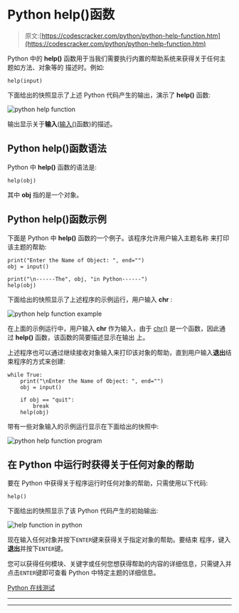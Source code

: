 # Python help()函数

> 原文:[https://codescracker.com/python/python-help-function.htm](https://codescracker.com/python/python-help-function.htm)

Python 中的 **help()** 函数用于当我们需要执行内置的帮助系统来获得关于任何主题如方法、对象等的 描述时。例如:

```
help(input)
```

下面给出的快照显示了上述 Python 代码产生的输出，演示了 **help()** 函数:

![python help function](../Images/c61499c4cc99f229efac9117e1a8c726.png)

输出显示关于**输入**([输入()](/python/python-input-function.htm)函数)的描述。

## Python help()函数语法

Python 中 **help()** 函数的语法是:

```
help(obj)
```

其中 **obj** 指的是一个对象。

## Python help()函数示例

下面是 Python 中 **help()** 函数的一个例子。该程序允许用户输入主题名称 来打印该主题的帮助:

```
print("Enter the Name of Object: ", end="")
obj = input()

print("\n------The", obj, "in Python------")
help(obj)
```

下面给出的快照显示了上述程序的示例运行，用户输入 **chr** :

![python help function example](../Images/6cd296c049742cad68322a9b77ee58a3.png)

在上面的示例运行中，用户输入 **chr** 作为输入，由于 [chr()](/python/python-chr-function.htm) 是一个函数，因此通过 **help()** 函数，该函数的简要描述显示在输出 上。

上述程序也可以通过继续接收对象输入来打印该对象的帮助，直到用户输入**退出**结束程序的方式来创建:

```
while True:
    print("\nEnter the Name of Object: ", end="")
    obj = input()

    if obj == "quit":
        break
    help(obj)
```

带有一些对象输入的示例运行显示在下面给出的快照中:

![python help function program](../Images/4440dcbf4768faad5b94a5439ec6b5fa.png)

## 在 Python 中运行时获得关于任何对象的帮助

要在 Python 中获得关于程序运行时任何对象的帮助，只需使用以下代码:

```
help()
```

下面给出的快照显示了该 Python 代码产生的初始输出:

![help function in python](../Images/0c487fa8e0c979fb0548fcd3e39d5c33.png)

现在输入任何对象并按下`ENTER`键来获得关于指定对象的帮助。要结束 程序，键入**退出**并按下`ENTER`键。

您可以获得任何模块、关键字或任何您想获得帮助的内容的详细信息，只需键入并点击`ENTER`键即可查看 Python 中特定主题的详细信息。

[Python 在线测试](/exam/showtest.php?subid=10)

* * *

* * *